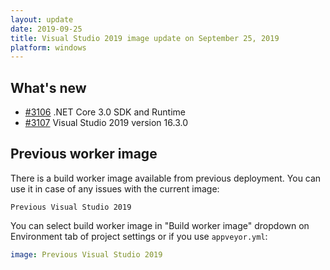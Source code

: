 ```yaml
---
layout: update
date: 2019-09-25
title: Visual Studio 2019 image update on September 25, 2019
platform: windows
---
```


## What's new

* [#3106](https://github.com/appveyor/ci/issues/3106) .NET Core 3.0 SDK and Runtime
* [#3107](https://github.com/appveyor/ci/issues/3107) Visual Studio 2019 version 16.3.0

## Previous worker image

There is a build worker image available from previous deployment. You can use it in case of any issues with the current image:

`Previous Visual Studio 2019`

You can select build worker image in "Build worker image" dropdown on Environment tab of project settings or if you use `appveyor.yml`:

```yaml
image: Previous Visual Studio 2019
```